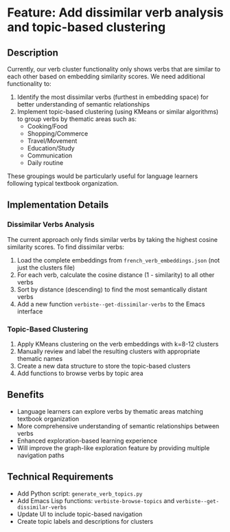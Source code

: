 # Feature: Add dissimilar verb analysis and topic-based clustering

## Description
Currently, our verb cluster functionality only shows verbs that are similar to each other based on embedding similarity scores. We need additional functionality to:

1. Identify the most dissimilar verbs (furthest in embedding space) for better understanding of semantic relationships
2. Implement topic-based clustering (using KMeans or similar algorithms) to group verbs by thematic areas such as:
   - Cooking/Food
   - Shopping/Commerce
   - Travel/Movement
   - Education/Study
   - Communication
   - Daily routine

These groupings would be particularly useful for language learners following typical textbook organization.

## Implementation Details

### Dissimilar Verbs Analysis
The current approach only finds similar verbs by taking the highest cosine similarity scores. To find dissimilar verbs:

1. Load the complete embeddings from `french_verb_embeddings.json` (not just the clusters file)
2. For each verb, calculate the cosine distance (1 - similarity) to all other verbs
3. Sort by distance (descending) to find the most semantically distant verbs
4. Add a new function `verbiste--get-dissimilar-verbs` to the Emacs interface

### Topic-Based Clustering
1. Apply KMeans clustering on the verb embeddings with k=8-12 clusters
2. Manually review and label the resulting clusters with appropriate thematic names
3. Create a new data structure to store the topic-based clusters
4. Add functions to browse verbs by topic area

## Benefits
- Language learners can explore verbs by thematic areas matching textbook organization
- More comprehensive understanding of semantic relationships between verbs
- Enhanced exploration-based learning experience
- Will improve the graph-like exploration feature by providing multiple navigation paths

## Technical Requirements
- Add Python script: `generate_verb_topics.py` 
- Add Emacs Lisp functions: `verbiste-browse-topics` and `verbiste--get-dissimilar-verbs`
- Update UI to include topic-based navigation
- Create topic labels and descriptions for clusters